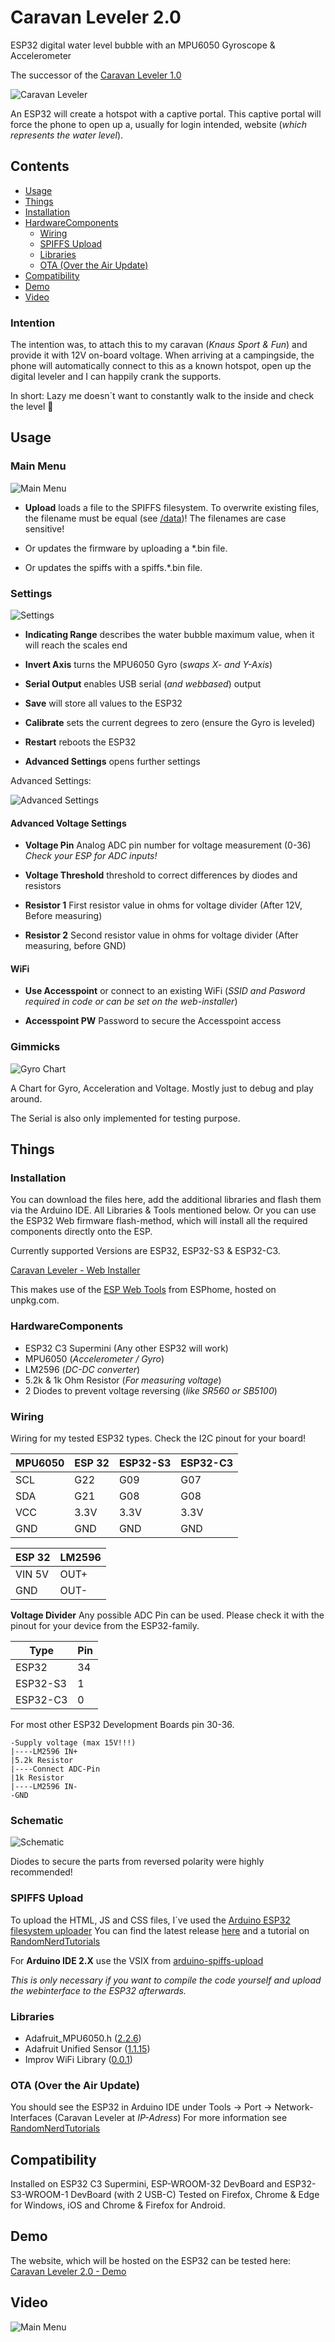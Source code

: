 # Caravan Leveler 2.0
ESP32 digital water level bubble with an MPU6050 Gyroscope & Accelerometer

The successor of the [Caravan Leveler 1.0](https://github.com/HerrRiebmann/Caravan_Leveler)

![Caravan Leveler](/Images/Leveler.png)

An ESP32 will create a hotspot with a captive portal.
This captive portal will force the phone to open up a, usually for login intended, website (_which represents the water level_).

## Contents
* [Usage](#usage)
* [Things](#Things)
* [Installation](#Installation)
* [HardwareComponents](#HardwareComponents)
  * [Wiring](#Wiring)
  * [SPIFFS Upload](#SPIFFS-Upload)
  * [Libraries](#Libraries)
  * [OTA (Over the Air Update)](#OTA-Over-the-Air-Update)
* [Compatibility](#Compatibility)
* [Demo](#Demo)
* [Video](#Video)

### Intention
The intention was, to attach this to my caravan (_Knaus Sport & Fun_) and provide it with 12V on-board voltage.
When arriving at a campingside, the phone will automatically connect to this as a known hotspot, open up the digital leveler and I can happily crank the supports.

In short: Lazy me doesn´t want to constantly walk to the inside and check the level &#129335;

## Usage

### Main Menu

![Main Menu](/Images/MainMenu.png)

 * **Upload** loads a file to the SPIFFS filesystem. To overwrite existing files, the filename must be equal (see [/data](https://github.com/HerrRiebmann/Caravan_Leveler_2/tree/main/Caravan_Leveler_2/data))! The filenames are case sensitive!

  * Or updates the firmware by uploading a *.bin file.
  * Or updates the spiffs with a spiffs.*.bin file.


### Settings

![Settings](/Images/Settings.png)

 * **Indicating Range** describes the water bubble maximum value, when it will reach the scales end

 * **Invert Axis** turns the MPU6050 Gyro (_swaps X- and Y-Axis_)

 * **Serial Output** enables USB serial (_and webbased_) output 

 * **Save** will store all values to the ESP32

 * **Calibrate** sets the current degrees to zero (ensure the Gyro is leveled)

 * **Restart** reboots the ESP32

 * **Advanced Settings** opens further settings

Advanced Settings:

![Advanced Settings](/Images/AdvancedSettings.png)
#### Advanced Voltage Settings

 * **Voltage Pin** Analog ADC pin number for voltage measurement (0-36) *Check your ESP for ADC inputs!*

 * **Voltage Threshold** threshold to correct differences by diodes and resistors

 * **Resistor 1** First resistor value in ohms for voltage divider (After 12V, Before measuring)

 * **Resistor 2** Second resistor value in ohms for voltage divider (After measuring, before GND)

#### WiFi

 * **Use Accesspoint** or connect to an existing WiFi (_SSID and Pasword required in code or can be set on the web-installer_)

 * **Accesspoint PW** Password to secure the Accesspoint access

### Gimmicks

![Gyro Chart](/Images/GyroChart.png)

A Chart for Gyro, Acceleration and Voltage. Mostly just to debug and play around.

The Serial is also only implemented for testing purpose.


## Things
### Installation
You can download the files here, add the additional libraries and flash them via the Arduino IDE. All Libraries & Tools mentioned below.
Or you can use the ESP32 Web firmware flash-method, which will install all the required components directly onto the ESP.

Currently supported Versions are ESP32, ESP32-S3 & ESP32-C3.

[Caravan Leveler - Web Installer](https://trib.free.nf/flash.html)

This makes use of the [ESP Web Tools](https://esphome.github.io/esp-web-tools/) from ESPhome, hosted on unpkg.com.

### HardwareComponents
* ESP32 C3 Supermini (Any other ESP32 will work)
* MPU6050 (_Accelerometer / Gyro_)
* LM2596 (_DC-DC converter_)
* 5.2k & 1k Ohm Resistor (_For measuring voltage_)
* 2 Diodes to prevent voltage reversing (_like SR560 or SB5100_)

### Wiring
Wiring for my tested ESP32 types. Check the I2C pinout for your board!

 MPU6050 | ESP 32 | ESP32-S3 | ESP32-C3
 -------- |-------|-------|-------
 SCL | G22 | G09 | G07
 SDA | G21 | G08 | G08
 VCC | 3.3V | 3.3V | 3.3V
 GND | GND | GND | GND

 

ESP 32 | LM2596
------- | --------
VIN 5V | OUT+
GND | OUT-

**Voltage Divider**
Any possible ADC Pin can be used. Please check it with the pinout for your device from the ESP32-family.

 Type | Pin
  ----- | -----
  ESP32 | 34
  ESP32-S3 | 1
  ESP32-C3 | 0

For most other ESP32 Development Boards pin 30-36.

```
-Supply voltage (max 15V!!!)
|----LM2596 IN+
|5.2k Resistor
|----Connect ADC-Pin
|1k Resistor
|----LM2596 IN-
-GND
```

### Schematic
![Schematic](/Images/Schematic.png)

Diodes to secure the parts from reversed polarity were highly recommended!

### SPIFFS Upload
To upload the HTML, JS and CSS files, I´ve used the [Arduino ESP32 filesystem uploader](https://github.com/me-no-dev/arduino-esp32fs-plugin)
You can find the latest release [here](https://github.com/me-no-dev/arduino-esp32fs-plugin/releases/) and a tutorial on [RandomNerdTutorials](https://randomnerdtutorials.com/install-esp32-filesystem-uploader-arduino-ide/)

For **Arduino IDE 2.X** use the VSIX from [arduino-spiffs-upload](https://github.com/espx-cz/arduino-spiffs-upload) 

_This is only necessary if you want to compile the code yourself and upload the webinterface to the ESP32 afterwards._

### Libraries
* Adafruit_MPU6050.h ([2.2.6](https://github.com/adafruit/Adafruit_MPU6050))
* Adafruit Unified Sensor ([1.1.15](https://github.com/adafruit/Adafruit_Sensor))
* Improv WiFi Library ([0.0.1](https://github.com/jnthas/Improv-WiFi-Library))

### OTA (Over the Air Update)
You should see the ESP32 in Arduino IDE under Tools -> Port -> Network-Interfaces (Caravan Leveler at _IP-Adress_)
For more information see [RandomNerdTutorials](https://randomnerdtutorials.com/esp32-over-the-air-ota-programming/)

## Compatibility
Installed on ESP32 C3 Supermini, ESP-WROOM-32 DevBoard and ESP32-S3-WROOM-1 DevBoard (with 2 USB-C)
Tested on Firefox, Chrome & Edge for Windows, iOS and Chrome & Firefox for Android.

## Demo
The website, which will be hosted on the ESP32 can be tested here:
[Caravan Leveler 2.0 - Demo](https://trib.free.nf/CaravanLevelerDemo/index.html)

## Video
![Main Menu](/Images/CaravanLeveler.gif)
